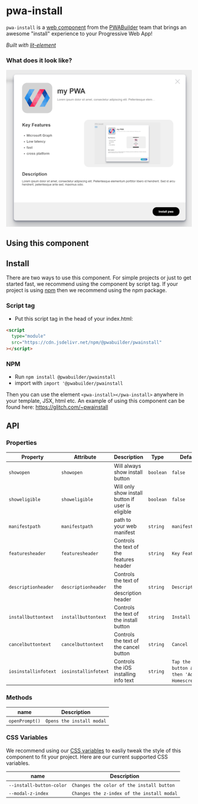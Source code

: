 # pwa-install

`pwa-install` is a [web component](https://meowni.ca/posts/web-components-with-otters/) from the [PWABuilder](https://pwabuilder.com) team that brings an awesome "install" experience to your Progressive Web App!

_Built with [lit-element](https://lit-element.polymer-project.org/)_

### What does it look like?

![An image of what the component looks like](assets/installsnip.png?raw=true "pwa-install")

## Using this component

## Install

There are two ways to use this component. For simple projects or just to get started fast, we recommend using the component by script tag. If your project is using [npm](https://www.npmjs.com/) then we recommend using the npm package.

### Script tag

- Put this script tag in the head of your index.html:

```html
<script
  type="module"
  src="https://cdn.jsdelivr.net/npm/@pwabuilder/pwainstall"
></script>
```

### NPM

- Run `npm install @pwabuilder/pwainstall`
- import with `import '@pwabuilder/pwainstall`

Then you can use the element `<pwa-install></pwa-install>` anywhere in your template, JSX, html etc. An example of using this component can be found here: https://glitch.com/~pwainstall

## API

### Properties

| Property            | Attribute           | Description                                       | Type      | Default         |
| ------------------- | ------------------- | ------------------------------------------------- | --------- | --------------- |
| `showopen`          | `showopen`          | Will always show install button                   | `boolean` | `false`         |
| `showeligible`      | `showeligible`      | Will only show install button if user is eligible | `boolean` | `false`         |
| `manifestpath`      | `manifestpath`      | path to your web manifest                         | `string`  | `manifest.json` |
| `featuresheader`    | `featuresheader`    | Controls the text of the features header          | `string`  | `Key Features`  |
| `descriptionheader` | `descriptionheader` | Controls the text of the description header       | `string`  | `Description`   |
| `installbuttontext` | `installbuttontext` | Controls the text of the install button           | `string`  | `Install`       |
| `cancelbuttontext`  | `cancelbuttontext`  | Controls the text of the cancel button            | `string`  | `Cancel`        |
| `iosinstallinfotext`| `iosinstallinfotext`| Controls the iOS installing info text             | `string`  | `Tap the share button and then 'Add to Homescreen'`   |

### Methods

| name         | Description               |
| ------------ | ------------------------- |
| `openPrompt()` | `Opens the install modal` |

### CSS Variables

We recommend using our [CSS variables](https://developer.mozilla.org/en-US/docs/Web/CSS/Using_CSS_custom_properties) to easliy tweak the style of this component to fit your project. Here are our current
supported CSS variables.

| name         | Description               |
| ------------ | ------------------------- |
| `--install-button-color` | `Changes the color of the install button` |
| `--modal-z-index`        | `Changes the z-index of the install modal`|